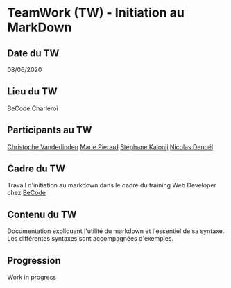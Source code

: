 # TeamWork (TW) - Initiation au **M**ark**D**own

## Date du TW
08/06/2020

## Lieu du TW
BeCode Charleroi 

## Participants au TW
[Christophe Vanderlinden](https://github.com/ch-vdld-dev)
[Marie Pierard](https://github.com/Marie-Pierard)
[Stéphane Kalonji](https://github.com/kalonjis)
[Nicolas Denoël](https://github.com/nicode-be/)

## Cadre du TW 
Travail d'initiation au markdown dans le cadre du training Web Developer chez [BeCode](https://www.becode.org)

## Contenu du TW
Documentation expliquant l'utilité du markdown et l'essentiel de sa syntaxe.
Les différentes syntaxes sont accompagnées d'exemples. 

## Progression
Work in progress
